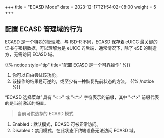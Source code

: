 +++
title = "ECASD Mode"
date =  2023-12-17T21:54:02+08:00
weight = 5
+++

## 配置 ECASD 管理域的行为

ECASD 是一个特殊的管理域，与 ISD-R 不同，ECASD 保存着 eUICC 最关键的证书与密钥数据，可以理解为是 eUICC 的后端，通常情况下，除了 eSE 的制造方，无需访问 ECASD 域。

{{% notice style="tip" title="配置 ECASD 是一个可靠操作" %}}
1. 你可以自由尝试该功能。
2. 该操作的结果是可逆的，或至少有一种恢复先前状态的方法。
{{% /notice %}}

“ECASD 选择菜单” 具有 "< >" 或 "<\*>" 字符表示的前缀，其中 "<\*>" 前缀代表的是当前激活的配置。

> 当前可供选择的 ECASD 模式
1. Enabled：默认模式，ECASD 可被正常访问。
2. Disabled：禁用模式，在此状态下终端设备无法访问 ECASD 域。
